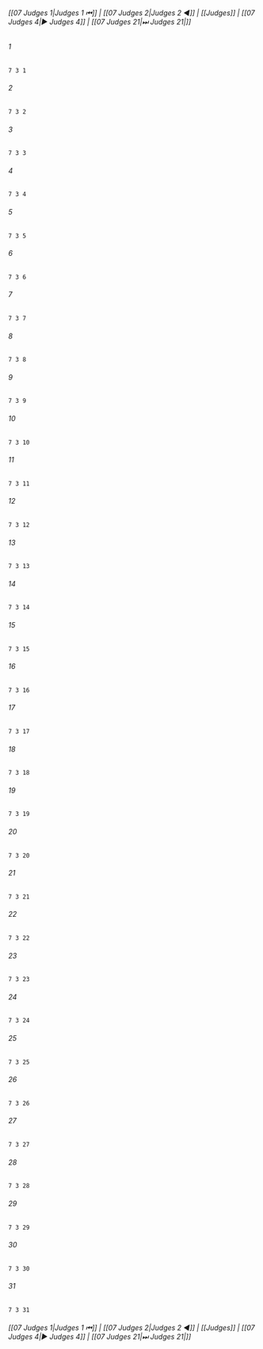 
###### [[07 Judges 1|Judges 1 ⏮]] | [[07 Judges 2|Judges 2 ◀]] | [[Judges]] | [[07 Judges 4|▶ Judges 4]] | [[07 Judges 21|⏭ Judges 21|]]

###### 1
``` verse
7 3 1 
```
###### 2
``` verse
7 3 2 
```
###### 3
``` verse
7 3 3 
```
###### 4
``` verse
7 3 4 
```
###### 5
``` verse
7 3 5 
```
###### 6
``` verse
7 3 6 
```
###### 7
``` verse
7 3 7 
```
###### 8
``` verse
7 3 8 
```
###### 9
``` verse
7 3 9 
```
###### 10
``` verse
7 3 10 
```
###### 11
``` verse
7 3 11 
```
###### 12
``` verse
7 3 12 
```
###### 13
``` verse
7 3 13 
```
###### 14
``` verse
7 3 14 
```
###### 15
``` verse
7 3 15 
```
###### 16
``` verse
7 3 16 
```
###### 17
``` verse
7 3 17 
```
###### 18
``` verse
7 3 18 
```
###### 19
``` verse
7 3 19 
```
###### 20
``` verse
7 3 20 
```
###### 21
``` verse
7 3 21 
```
###### 22
``` verse
7 3 22 
```
###### 23
``` verse
7 3 23 
```
###### 24
``` verse
7 3 24 
```
###### 25
``` verse
7 3 25 
```
###### 26
``` verse
7 3 26 
```
###### 27
``` verse
7 3 27 
```
###### 28
``` verse
7 3 28 
```
###### 29
``` verse
7 3 29 
```
###### 30
``` verse
7 3 30 
```
###### 31
``` verse
7 3 31 
```

###### [[07 Judges 1|Judges 1 ⏮]] | [[07 Judges 2|Judges 2 ◀]] | [[Judges]] | [[07 Judges 4|▶ Judges 4]] | [[07 Judges 21|⏭ Judges 21|]]

